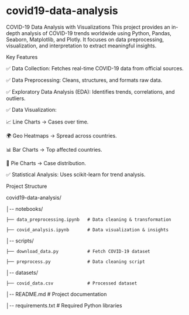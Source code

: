 # covid19-data-analysis
COVID-19 Data Analysis with Visualizations
This project provides an in-depth analysis of COVID-19 trends worldwide using Python, Pandas, Seaborn, Matplotlib, and Plotly. It focuses on data preprocessing, visualization, and interpretation to extract meaningful insights.





Key Features


✅ Data Collection: Fetches real-time COVID-19 data from official sources.


✅ Data Preprocessing: Cleans, structures, and formats raw data.


✅ Exploratory Data Analysis (EDA): Identifies trends, correlations, and outliers.


✅ Data Visualization:



📈 Line Charts → Cases over time.

🌍 Geo Heatmaps → Spread across countries.

📊 Bar Charts → Top affected countries.

📌 Pie Charts → Case distribution.

✅ Statistical Analysis: Uses scikit-learn for trend analysis.

 Project Structure

covid19-data-analysis/

│-- notebooks/

    ├── data_preprocessing.ipynb   # Data cleaning & transformation

    ├── covid_analysis.ipynb       # Data visualization & insights

│-- scripts/

    ├── download_data.py           # Fetch COVID-19 dataset

    ├── preprocess.py              # Data cleaning script

│-- datasets/

    ├── covid_data.csv             # Processed dataset

│-- README.md                      # Project documentation

│-- requirements.txt               # Required Python libraries
